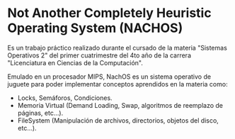 # Not Another Completely Heuristic Operating System (NACHOS)
Es un trabajo práctico realizado durante el cursado de la materia "Sistemas Operativos 2" 
del primer cuatrimestre del 4to año de la carrera "Licenciatura en Ciencias de la Computación".

Emulado en un procesador MIPS, NachOS es un sistema operativo de juguete para poder implementar 
conceptos aprendidos en la materia como:
*  Locks, Semáforos, Condiciones.
*  Memoria Virtual (Demand Loading, Swap, algoritmos de reemplazo de páginas, etc...).
*  FileSystem (Manipulación de archivos, directorios, objetos del disco, etc...).

